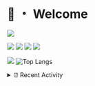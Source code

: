 # 👋 ・ Welcome
![](https://komarev.com/ghpvc/?username=Lorenzo0111)

![](https://img.shields.io/badge/Java-ED8B00?style=for-the-badge&logo=java&logoColor=white)
![](https://img.shields.io/badge/JavaScript-323330?style=for-the-badge&logo=javascript&logoColor=F7DF1E)
![](https://img.shields.io/badge/Node.js-339933?style=for-the-badge&logo=nodedotjs&logoColor=white)
![](https://img.shields.io/badge/React-20232A?style=for-the-badge&logo=react&logoColor=61DAFB)

[![](https://github-readme-stats.vercel.app/api?username=Lorenzo0111&show_icons=true&count_private=true)](https://github.com/Lorenzo0111)
![Top Langs](https://github-readme-stats.vercel.app/api/top-langs/?username=Lorenzo0111&layout=compact)

<details>
<summary>⏰ Recent Activity</summary>

<!--RECENT_ACTIVITY:start-->
1. ![comment] **Commented:** [Glyart/GitHubChangelogBot#2](https://github.com/Glyart/GitHubChangelogBot/pull/2#issuecomment-914494504)
2. ![prOpened] **Pull request opened:** [Glyart/GitHubChangelogBot#2](https://github.com/Glyart/GitHubChangelogBot/pull/2)
3. ![prMerged] **Pull request merged:** [Lorenzo0111/ElectionsPlus#36](https://github.com/Lorenzo0111/ElectionsPlus/pull/36)
4. ![prMerged] **Pull request merged:** [Lorenzo0111/MultiLang#31](https://github.com/Lorenzo0111/MultiLang/pull/31)
5. ![prMerged] **Pull request merged:** [Lorenzo0111/RocketPlaceholders#34](https://github.com/Lorenzo0111/RocketPlaceholders/pull/34)
6. ![prMerged] **Pull request merged:** [harry0198/InfoHeads#36](https://github.com/harry0198/InfoHeads/pull/36)
7. ![prMerged] **Pull request merged:** [Lorenzo0111/ElectionsPlus#35](https://github.com/Lorenzo0111/ElectionsPlus/pull/35)
8. ![prMerged] **Pull request merged:** [Lorenzo0111/MultiLang#30](https://github.com/Lorenzo0111/MultiLang/pull/30)
9. ![prMerged] **Pull request merged:** [harry0198/InfoHeads#35](https://github.com/harry0198/InfoHeads/pull/35)
10. ![comment] **Commented:** [Lorenzo0111/HangarUpdater#5](https://github.com/Lorenzo0111/HangarUpdater/pull/5#issuecomment-914189316)
<!--RECENT_ACTIVITY:end-->


<!--RECENT_ACTIVITY:last_update-->
Last Updated: Wednesday, September 8th, 2021, 12:34:44 AM
<!--RECENT_ACTIVITY:last_update_end-->
</details>

[issueOpened]: https://cdn.jsdelivr.net/gh/Readme-Workflows/Readme-Icons@main/icons/octicons/IssueOpenedOld.svg
[issueClosed]: https://cdn.jsdelivr.net/gh/Readme-Workflows/Readme-Icons@main/icons/octicons/IssueClosedOld.svg

[prOpened]: https://cdn.jsdelivr.net/gh/Readme-Workflows/Readme-Icons@main/icons/octicons/PullRequestOpened.svg
[prClosed]: https://cdn.jsdelivr.net/gh/Readme-Workflows/Readme-Icons@main/icons/octicons/PullRequestClosed.svg
[prMerged]: https://cdn.jsdelivr.net/gh/Readme-Workflows/Readme-Icons@main/icons/octicons/PullRequestMerged.svg

[comment]: https://cdn.jsdelivr.net/gh/Readme-Workflows/Readme-Icons@main/icons/octicons/Comment.svg

[changesRequested]: https://cdn.jsdelivr.net/gh/Readme-Workflows/Readme-Icons@main/icons/octicons/RequestedChanges.svg
[approved]: https://cdn.jsdelivr.net/gh/Readme-Workflows/Readme-Icons@main/icons/octicons/ApprovedChanges.svg

[repoCreated]: https://cdn.jsdelivr.net/gh/Readme-Workflows/Readme-Icons@main/icons/octicons/Repository.svg
[release]: https://cdn.jsdelivr.net/gh/Readme-Workflows/Readme-Icons@main/icons/octicons/Release.svg
[star]: https://cdn.jsdelivr.net/gh/Readme-Workflows/Readme-Icons@main/icons/octicons/StarredRepository.svg
[wiki]: https://cdn.jsdelivr.net/gh/Readme-Workflows/Readme-Icons@main/icons/octicons/Wiki.svg
[fork]: https://cdn.jsdelivr.net/gh/Readme-Workflows/Readme-Icons@main/icons/octicons/ForkedRepository.svg
[people]: https://cdn.jsdelivr.net/gh/Readme-Workflows/Readme-Icons@main/icons/octicons/People.svg
